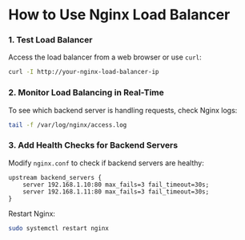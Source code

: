 # **How to Use Nginx Load Balancer**

### **1. Test Load Balancer**
Access the load balancer from a web browser or use `curl`:
```bash
curl -I http://your-nginx-load-balancer-ip
```

### **2. Monitor Load Balancing in Real-Time**
To see which backend server is handling requests, check Nginx logs:
```bash
tail -f /var/log/nginx/access.log
```

### **3. Add Health Checks for Backend Servers**
Modify `nginx.conf` to check if backend servers are healthy:
```nginx
upstream backend_servers {
    server 192.168.1.10:80 max_fails=3 fail_timeout=30s;
    server 192.168.1.11:80 max_fails=3 fail_timeout=30s;
}
```
Restart Nginx:
```bash
sudo systemctl restart nginx
```